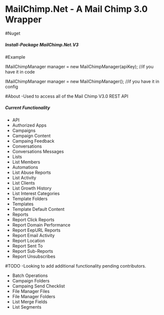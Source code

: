 # MailChimp.Net - A Mail Chimp 3.0 Wrapper

#Nuget
<h5>Install-Package MailChimp.Net.V3</h5>

#Example

IMailChimpManager manager = new MailChimpManager(apiKey); //if you have it in code

<add key="MailChimpApiKey" value="apiKEY" />
IMailChimpManager manager = new MailChimpManager(); //if you have it in config


#About
-Used to access all of the Mail Chimp V3.0 REST API <br>
<h5>Current Functionality</h5>
<ul>
<li>API</li>
<li>Authorized Apps</li>
<li>Campaigns</li>
<li>Campaign Content</li>
<li>Campaing Feedback</li>
<li>Conversations</li>
<li>Conversations Messages</li>
<li>Lists</li>
<li>List Members</li>
<li>Automations</li>
<li>List Abuse Reports</li>
<li>List Activity</li>
<li>List Clients</li>
<li>List Growth History</li>
<li>List Interest Categories</li>
<li>Template Folders</li>
<li>Templates</li>
<li>Template Default Content</li>
<li>Reports</li>
<li>Report Click Reports</li>
<li>Report Domain Performance</li>
<li>Report EepURL Reports</li>
<li>Report Email Activity</li>
<li>Report Location</li>
<li>Report Sent To</li>
<li>Report Sub-Reports</li>
<li>Report Unsubscribes</li>

</ul>

#TODO
-Looking to add additional functionality pending contributors.
<ul>

<li>Batch Operations</li>
<li>Campaign Folders</li>
<li>Campaing Send Checklist</li>
<li>File Manager Files</li>
<li>File Manager Folders</li>
<li>List Merge Fields</li>
<li>List Segments</li>


</ul>

